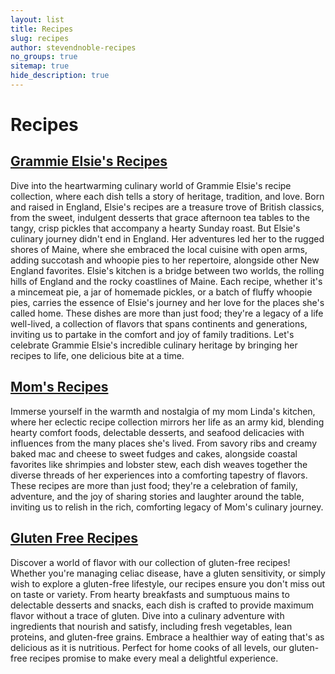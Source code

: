 ```yaml
---
layout: list
title: Recipes
slug: recipes
author: stevendnoble-recipes
no_groups: true
sitemap: true
hide_description: true
---
```


# Recipes

## [Grammie Elsie's Recipes](/grammies-recipes)

Dive into the heartwarming culinary world of Grammie Elsie's recipe collection, where
each dish tells a story of heritage, tradition, and love. Born and raised in England,
Elsie's recipes are a treasure trove of British classics, from the sweet, indulgent
desserts that grace afternoon tea tables to the tangy, crisp pickles that accompany a
hearty Sunday roast. But Elsie's culinary journey didn't end in England. Her
adventures led her to the rugged shores of Maine, where she embraced the local cuisine
with open arms, adding succotash and whoopie pies to her repertoire, alongside other
New England favorites. Elsie's kitchen is a bridge between two worlds, the rolling
hills of England and the rocky coastlines of Maine. Each recipe, whether it's a
mincemeat pie, a jar of homemade pickles, or a batch of fluffy whoopie pies, carries
the essence of Elsie's journey and her love for the places she's called home. These
dishes are more than just food; they're a legacy of a life well-lived, a collection of
flavors that spans continents and generations, inviting us to partake in the comfort
and joy of family traditions. Let's celebrate Grammie Elsie's incredible culinary
heritage by bringing her recipes to life, one delicious bite at a time.

## [Mom's Recipes](/moms-recipes)

Immerse yourself in the warmth and nostalgia of my mom Linda's kitchen, where her eclectic recipe collection mirrors her life as an army kid, blending hearty comfort
foods, delectable desserts, and seafood delicacies with influences from the many places
she's lived. From savory ribs and creamy baked mac and cheese to sweet fudges and cakes,
alongside coastal favorites like shrimpies and lobster stew, each dish weaves together
the diverse threads of her experiences into a comforting tapestry of flavors. These
recipes are more than just food; they're a celebration of family, adventure, and the joy
of sharing stories and laughter around the table, inviting us to relish in the rich,
comforting legacy of Mom's culinary journey.

## [Gluten Free Recipes](/gluten-free-recipes)

Discover a world of flavor with our collection of gluten-free recipes! Whether you're
managing celiac disease, have a gluten sensitivity, or simply wish to explore a
gluten-free lifestyle, our recipes ensure you don't miss out on taste or variety. From
hearty breakfasts and sumptuous mains to delectable desserts and snacks, each dish is
crafted to provide maximum flavor without a trace of gluten. Dive into a culinary
adventure with ingredients that nourish and satisfy, including fresh vegetables, lean
proteins, and gluten-free grains. Embrace a healthier way of eating that's as delicious
as it is nutritious. Perfect for home cooks of all levels, our gluten-free recipes
promise to make every meal a delightful experience.

<!-- ## [Asian Favorites](/asian-favorites) -->


